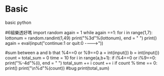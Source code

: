 # Basic
basic python

#6組樂透好嗎
import random
again = 1
while again ==1:
    for i in range(1,7):
        lottonum = random.randint(1,49)
        print("%3d"%(lottonum), end = " ")
    print()
    again = eval(input("continue:1 or quit:0 ---->"))
    
#sum between a and b that %4==0 or %9==0
a = int(input())
b = int(input())
count = total_sum = 0
time = 10
for i in range(a,b+1):
    if i%4==0 or i%9==0:
        print("%-4d"%(i), end = " ")
        total_sum += i
        count += i
        if count % time == 0:
            print()
print("\n%d"%(count)) #bug
print(total_sum)
